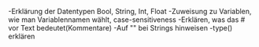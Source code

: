 -Erklärung der Datentypen Bool, String, Int, Float 
-Zuweisung zu Variablen, wie man Variablennamen wählt, case-sensitiveness
-Erklären, was das # vor Text bedeutet(Kommentare)
-Auf "" bei Strings hinweisen
-type() erklären



